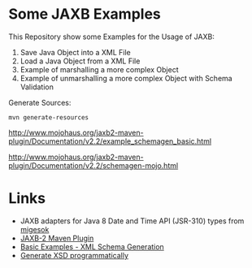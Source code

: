 Some JAXB Examples
==================

This Repository show some Examples for the Usage of JAXB:

1. Save Java Object into a XML File
2. Load a Java Object from a XML File
3. Example of marshalling a more complex Object
4. Example of unmarshalling a more complex Object with Schema Validation

Generate Sources:
````
mvn generate-resources
````

http://www.mojohaus.org/jaxb2-maven-plugin/Documentation/v2.2/example_schemagen_basic.html

http://www.mojohaus.org/jaxb2-maven-plugin/Documentation/v2.2/schemagen-mojo.html

# Links #
* JAXB adapters for Java 8 Date and Time API (JSR-310) types
  from [migesok](https://github.com/migesok/jaxb-java-time-adapters)
* [JAXB-2 Maven Plugin](http://www.mojohaus.org/jaxb2-maven-plugin/Documentation/v2.2/schemagen-mojo.html)
* [Basic Examples - XML Schema Generation](http://www.mojohaus.org/jaxb2-maven-plugin/Documentation/v2.2/example_schemagen_basic.html)
* [Generate XSD programmatically](http://wiki.eclipse.org/EclipseLink/Examples/MOXy/JAXB/GenerateSchema)
